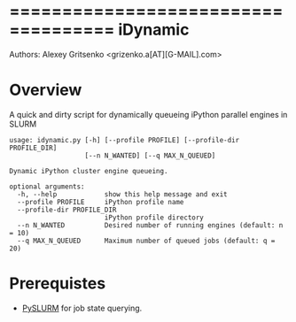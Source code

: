 ====================================
iDynamic
====================================

Authors: Alexey Gritsenko <grizenko.a[AT][G-MAIL].com>

Overview
========
A quick and dirty script for dynamically queueing iPython parallel engines in SLURM

```
usage: idynamic.py [-h] [--profile PROFILE] [--profile-dir PROFILE_DIR]
                   [--n N_WANTED] [--q MAX_N_QUEUED]

Dynamic iPython cluster engine queueing.

optional arguments:
  -h, --help            show this help message and exit
  --profile PROFILE     iPython profile name
  --profile-dir PROFILE_DIR
                        iPython profile directory
  --n N_WANTED          Desired number of running engines (default: n = 10)
  --q MAX_N_QUEUED      Maximum number of queued jobs (default: q = 20)
```

Prerequistes
=============

* [PySLURM](https://github.com/gingergeeks/pyslurm) for job state querying.
